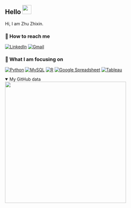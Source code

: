 ## Hello <img src="https://raw.githubusercontent.com/MartinHeinz/MartinHeinz/master/wave.gif" width="30px">

Hi, I am Zhu Zhixin. 

### 🫡 How to reach me

[![LinkedIn](https://img.shields.io/badge/--linkedin?label=LinkedIn&logo=LinkedIn&style=social)](https://www.linkedin.com/in/zhuzhixin-99/)
[![Gmail](https://img.shields.io/badge/--linkedin?label=Email&logo=gmail&style=social)](mailto:e0787653@u.nus.edu)

### 🫡 What I am focusing on

[![Python](https://img.shields.io/badge/--Python?label=Python&logo=Python&style=social)](https://github.com/zzx66699/Python) 
[![MySQL](https://img.shields.io/badge/--Python?label=MySQL&logo=MySQL&style=social)](https://github.com/zzx66699/SQL)
[![R](https://img.shields.io/badge/--Python?label=R&logo=R&style=social)](https://github.com/zzx66699/R)
[![Google Spreadsheet](https://img.shields.io/badge/--Python?label=Google_Sheet&logo=GoogleSheets&style=social)](https://github.com/zzx66699/Google_Spreadsheet)
[![Tableau](https://img.shields.io/badge/--Python?label=Tableau&logo=Tableau&style=social)](https://github.com/zzx66699/Tableau)

<details open>

<summary> My GitHub data</summary>
  <img src="https://github-readme-stats.vercel.app/api?username=zzx66699&show_icons=true&theme=nord" width="400px">
</details>
